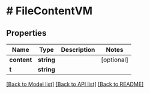 # # FileContentVM

## Properties

Name | Type | Description | Notes
------------ | ------------- | ------------- | -------------
**content** | **string** |  | [optional]
**t** | **string** |  |

[[Back to Model list]](../../README.md#models) [[Back to API list]](../../README.md#endpoints) [[Back to README]](../../README.md)

